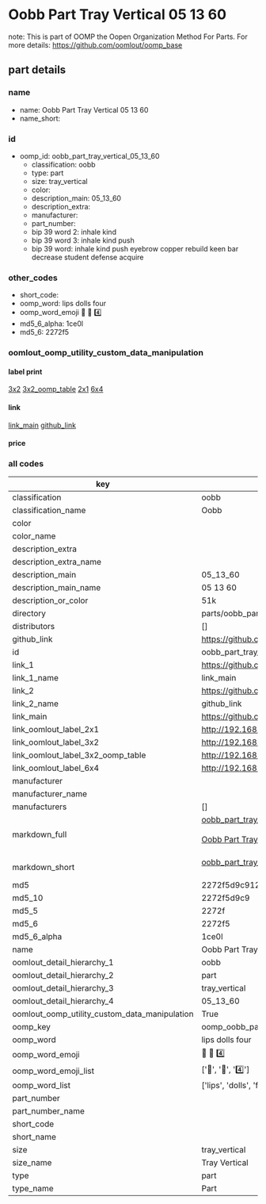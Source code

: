 # Oobb Part Tray Vertical 05 13 60  

note: This is part of OOMP the Oopen Organization Method For Parts. For more details: https://github.com/oomlout/oomp_base

##  part details





### name
* name: Oobb Part Tray Vertical 05 13 60
* name_short: 
### id
* oomp_id: oobb_part_tray_vertical_05_13_60
  * classification: oobb
  * type: part
  * size: tray_vertical
  * color: 
  * description_main: 05_13_60
  * description_extra: 
  * manufacturer: 
  * part_number: 
  * bip 39 word 2: inhale kind
  * bip 39 word 3: inhale kind push
  * bip 39 word: inhale kind push eyebrow copper rebuild keen bar decrease student defense acquire

### other_codes
* short_code: 
* oomp_word: lips dolls four
* oomp_word_emoji :lips: :dolls: :four:
* md5_6_alpha: 1ce0l
* md5_6: 2272f5






### oomlout_oomp_utility_custom_data_manipulation
#### label print
[3x2](http://192.168.1.245:1112/?label=oomp%201ce0l)
[3x2_oomp_table](http://192.168.1.107:1112/?label=oomp%201ce0l)
[2x1](http://192.168.1.242:1112/?label=oomp%201ce0l)
[6x4](http://192.168.1.55:1112/?label=oomp%201ce0l)    

#### link

[link_main](https://github.com/oomlout/oomlout_oomp_current_version_messy/tree/main/parts/oobb_part_tray_vertical_05_13_60) [github_link](https://github.com/oomlout/oomlout_oomp_part_src/tree/main/parts/oobb_part_tray_vertical_05_13_60)                             

#### price







### all codes 
| key | value |  
| --- | --- |  
| classification | oobb |  
| classification_name | Oobb |  
| color |  |  
| color_name |  |  
| description_extra |  |  
| description_extra_name |  |  
| description_main | 05_13_60 |  
| description_main_name | 05 13 60 |  
| description_or_color | 51k |  
| directory | parts/oobb_part_tray_vertical_05_13_60 |  
| distributors | [] |  
| github_link | https://github.com/oomlout/oomlout_oomp_part_src/tree/main/parts/oobb_part_tray_vertical_05_13_60 |  
| id | oobb_part_tray_vertical_05_13_60 |  
| link_1 | https://github.com/oomlout/oomlout_oomp_current_version_messy/tree/main/parts/oobb_part_tray_vertical_05_13_60 |  
| link_1_name | link_main |  
| link_2 | https://github.com/oomlout/oomlout_oomp_part_src/tree/main/parts/oobb_part_tray_vertical_05_13_60 |  
| link_2_name | github_link |  
| link_main | https://github.com/oomlout/oomlout_oomp_current_version_messy/tree/main/parts/oobb_part_tray_vertical_05_13_60 |  
| link_oomlout_label_2x1 | http://192.168.1.242:1112/?label=oomp%201ce0l |  
| link_oomlout_label_3x2 | http://192.168.1.245:1112/?label=oomp%201ce0l |  
| link_oomlout_label_3x2_oomp_table | http://192.168.1.107:1112/?label=oomp%201ce0l |  
| link_oomlout_label_6x4 | http://192.168.1.55:1112/?label=oomp%201ce0l |  
| manufacturer |  |  
| manufacturer_name |  |  
| manufacturers | [] |  
| markdown_full | [oobb_part_tray_vertical_05_13_60](https://github.com/oomlout/oomlout_oomp_current_version_messy/tree/main/parts/oobb_part_tray_vertical_05_13_60)<br>[](https://github.com/oomlout/oomlout_oomp_current_version_messy/tree/main/parts/oobb_part_tray_vertical_05_13_60)<br>[Oobb Part Tray Vertical 05 13 60](https://github.com/oomlout/oomlout_oomp_current_version_messy/tree/main/parts/oobb_part_tray_vertical_05_13_60)<br><br> |  
| markdown_short | [oobb_part_tray_vertical_05_13_60](https://github.com/oomlout/oomlout_oomp_current_version_messy/tree/main/parts/oobb_part_tray_vertical_05_13_60)<br><br> |  
| md5 | 2272f5d9c9126f36cd17f5155d5ea39d |  
| md5_10 | 2272f5d9c9 |  
| md5_5 | 2272f |  
| md5_6 | 2272f5 |  
| md5_6_alpha | 1ce0l |  
| name | Oobb Part Tray Vertical 05 13 60 |  
| oomlout_detail_hierarchy_1 | oobb |  
| oomlout_detail_hierarchy_2 | part |  
| oomlout_detail_hierarchy_3 | tray_vertical |  
| oomlout_detail_hierarchy_4 | 05_13_60 |  
| oomlout_oomp_utility_custom_data_manipulation | True |  
| oomp_key | oomp_oobb_part_tray_vertical_05_13_60 |  
| oomp_word | lips dolls four |  
| oomp_word_emoji | :lips: :dolls: :four: |  
| oomp_word_emoji_list | [':lips:', ':dolls:', ':four:'] |  
| oomp_word_list | ['lips', 'dolls', 'four'] |  
| part_number |  |  
| part_number_name |  |  
| short_code |  |  
| short_name |  |  
| size | tray_vertical |  
| size_name | Tray Vertical |  
| type | part |  
| type_name | Part |  
